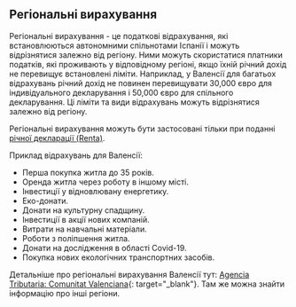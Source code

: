## Регіональні вирахування

Регіональні вирахування - це податкові відрахування, які встановлюються автономними спільнотами Іспанії і можуть відрізнятися
залежно від регіону. Ними можуть скористатися платники податків, які проживають у відповідному регіоні, якщо їхній
річний дохід не перевищує встановлені ліміти. Наприклад, у Валенсії для багатьох відрахувань річний дохід не повинен
перевищувати 30,000 євро для індивідуального декларування і 50,000 євро для спільного декларування. Ці ліміти та види
відрахувань можуть відрізнятися залежно від регіону.

Регіональні вирахування можуть бути застосовані тільки при поданні [річної декларації (Renta)](#річна-декларація-renta).

Приклад відрахувань для Валенсії:

- Перша покупка житла до 35 років.
- Оренда житла через роботу в іншому місті.
- Інвестиції у відновлювану енергетику.
- Еко-донати.
- Донати на культурну спадщину.
- Інвестиції в акції нових компаній.
- Витрати на навчальні матеріали.
- Роботи з поліпшення житла.
- Донати на дослідження в області Covid-19.
- Покупка нових екологічних транспортних засобів.

Детальніше про регіональні вирахування Валенсії
тут: [Agencia Tributaria: Comunitat Valenciana](https://sede.agenciatributaria.gob.es/Sede/ayuda/manuales-videos-folletos/manuales-practicos/irpf-2023/c17-deducciones-autonomicas-cuota/comunitat-valenciana.html){:
target="_blank"}. Там же можна знайти інформацію про інші регіони. 